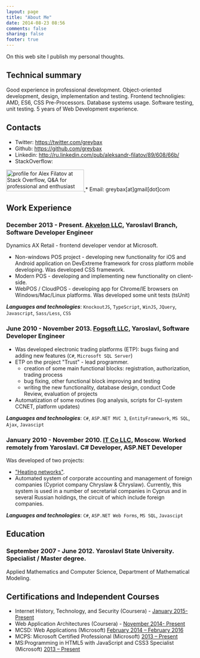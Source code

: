 ```yaml
---
layout: page
title: "About Me"
date: 2014-08-23 08:56
comments: false
sharing: false
footer: true
---
```


On this web site I publish my personal thoughts.

## Technical  summary

Good experience in professional development. Object-oriented development, design, implementation and testing. Frontend technoligies: AMD, ES6, CSS Pre-Processors. Database systems usage. Software testing, unit testing. 5 years of Web Development experience.

## Contacts

* Twitter: https://twitter.com/greybax
* Github: https://github.com/greybax
* Linkedin: http://ru.linkedin.com/pub/aleksandr-filatov/89/608/66b/
* StackOverflow: <a href="http://stackoverflow.com/users/2173016/alex-filatov" target="_blank">
<img src="http://stackoverflow.com/users/flair/2173016.png?theme=clean" width="208" height="58" alt="profile for Alex Filatov at Stack Overflow, Q&amp;A for professional and enthusiast programmers" title="profile for Alex Filatov at Stack Overflow, Q&amp;A for professional and enthusiast programmers">
</a>
* Email: greybax[at]gmail[dot]com

## Work Experience
### December 2013 - Present. [Akvelon LLC](http://akvelon.com/), Yaroslavl Branch, Software Developer Engineer

Dynamics AX Retail - frontend developer vendor at Microsoft.

* Non-windows POS project - developing new functionality for iOS and Android application on DevExtreme framework for cross platform mobile developing. Was developed CSS framework.
* Modern POS - developing and implementing new functionality on client-side.
* WebPOS / CloudPOS - developing app for Chrome/IE browsers on Windows/Mac/Linux platforms. Was developed some unit tests (tsUnit)

***Languages and technologies***: ```KnockoutJS```, ```TypeScript```, ```WinJS```,  ```JQuery```, ```Javascript```, ```Sass/Less```, ```CSS```

### June 2010 - November 2013. [Fogsoft LLC](http://fogsoft.ru/), Yaroslavl, Software Developer Engineer

- Was developed electronic trading platforms (ETP): bugs fixing and adding new features (```C#```, ```Microsoft SQL Server```)
- ETP on the project "Trust" - lead programmer.
    - creation of some main functional blocks: registration, authorization, trading process
    - bug fixing, other functional block improving and testing
    - writing the new functionality, database design, conduct Code Review, evaluation of projects
- Automatization of some routines (log analysis, scripts for CI-system CCNET, platform updates)

***Languages and technologies***: ```C#```, ```ASP.NET MVC 3```, ```EntityFramework```, ```MS SQL```, ```Ajax```, ```Javascipt```

### January 2010 - November 2010. [IT Co LLC](http://www.it-co.ru/), Moscow. Worked remotely from Yaroslavl. C# Developer, ASP.NET Developer

Was developed of two projects:

* ["Heating networks"](http://it-co.ru/sp_heat_networks.php). 
* Automated system of corporate accounting and management of foreign companies (Cypriot company Chryslaw & Chryslaw). Currently, this system is used in a number of secretarial companies in Cyprus and in several Russian holdings, the circuit of which include foreign companies.

***Languages and technologies***: ```C#```, ```ASP.NET Web Forms```, ```MS SQL```, ```Javascipt```

## Education
### September 2007 - June 2012. Yaroslavl State University. Specialist / Master degree.

Applied Mathematics and Computer Science, Department of Mathematical Modeling.

## Certifications and Independent Courses
* Internet History, Technology, and Security (Coursera) - [January 2015- Present](https://www.dropbox.com/s/jwpis674jzvrx8w/Coursera%20insidetheinternet%202015.pdf?dl=0)
* Web Application Architectures (Coursera) - [November 2014- Present](https://www.dropbox.com/s/t387pkj0ec5u134/Coursera%20webapplications%202014.pdf?dl=0)
* MCSD: Web Applications (Microsoft) [February 2014 – February 2016](https://dl.dropboxusercontent.com/u/67785407/Certifications/Microsoft/Certificate_mscd_web_apps.pdf)
* MCPS: Microsoft Certified Professional (Microsoft) [2013 – Present](https://dl.dropboxusercontent.com/u/67785407/Certifications/Microsoft/Certificate_mcp.pdf)
* MS:Programming in HTML5 with JavaScript and CSS3 Specialist (Microsoft) [2013 – Present](https://dl.dropboxusercontent.com/u/67785407/Certifications/Microsoft/Certificate_mscd_web_apps.pdf)
